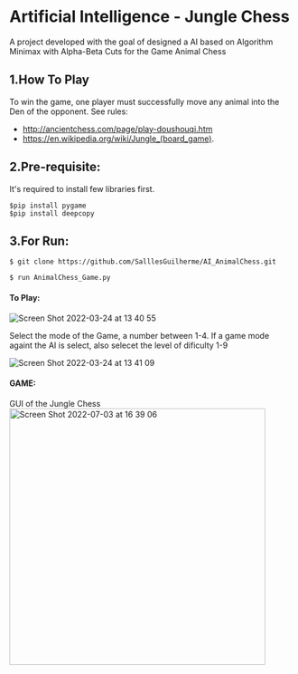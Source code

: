 # Artificial Intelligence - Jungle Chess
A project developed with the goal of designed a AI based on Algorithm Minimax with Alpha-Beta Cuts for the Game Animal Chess



## 1.How To Play
To win the game, one player must successfully move any animal into the Den of the opponent. See rules:

- http://ancientchess.com/page/play-doushouqi.htm
- https://en.wikipedia.org/wiki/Jungle_(board_game).

## 2.Pre-requisite:
It's required to install few libraries first.
```
$pip install pygame
$pip install deepcopy
```

## 3.For Run:
```
$ git clone https://github.com/SalllesGuilherme/AI_AnimalChess.git
```

```
$ run AnimalChess_Game.py
```

#### To Play:
![Screen Shot 2022-03-24 at 13 40 55](https://user-images.githubusercontent.com/26006941/159928981-301e15d3-0d99-4202-b9bd-112f8c3e48d4.png)

Select the mode of the Game, a number between 1-4.
If a game mode againt the AI is select, also selecet the level of dificulty 1-9

![Screen Shot 2022-03-24 at 13 41 09](https://user-images.githubusercontent.com/26006941/159929190-6468dec7-1425-40e9-bab6-c07f48b7d005.png)


#### GAME:
GUI of the Jungle Chess
<img width="453" alt="Screen Shot 2022-07-03 at 16 39 06" src="https://user-images.githubusercontent.com/26006941/177046964-c50e2556-5ff1-44e8-b586-4e6ec98ebaa4.png">


